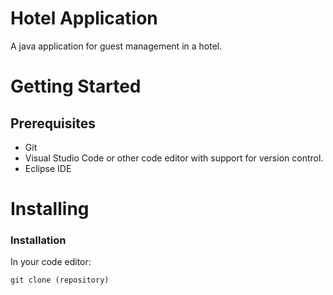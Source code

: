 # Hotel Application
A java application for guest management in a hotel.

# Getting Started

## Prerequisites
- Git
- Visual Studio Code or other code editor with support for version control.
- Eclipse IDE

# Installing
### Installation
In your code editor:
```
git clone (repository)
```







